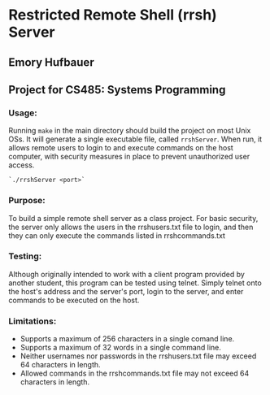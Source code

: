 
# Restricted Remote Shell (rrsh) Server

## Emory Hufbauer
## Project for CS485: Systems Programming

### Usage:

Running `make` in the main directory should build the project on most Unix OSs. It will generate a single executable file, called `rrshServer`. When run, it allows remote users to login to and execute commands on the host computer, with security measures in place to prevent unauthorized user access.

	`./rrshServer <port>`

### Purpose:

To build a simple remote shell server as a class project. For basic security, the server only allows the users in the rrshusers.txt file to login, and then they can only execute the commands listed in rrshcommands.txt

### Testing:

Although originally intended to work with a client program provided by another student, this program can be tested using telnet. Simply telnet onto the host's address and the server's port, login to the server, and enter commands to be executed on the host.

### Limitations:
- Supports a maximum of 256 characters in a single comand line.
- Supports a maximum of 32 words in a single command line.
- Neither usernames nor passwords in the rrshusers.txt file may exceed 64 characters in length.
- Allowed commands in the rrshcommands.txt file may not exceed 64 characters in length.
